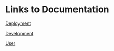 # Links to Documentation
[Deployment](https://github.com/iauker01/InterFact/blob/master/Documentation/Deployment.md)

[Development](Dashboard/Development.md)

[User](/Dashboard/User.md)
